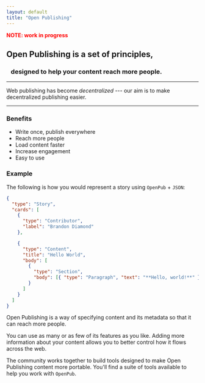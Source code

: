 ```yaml
---
layout: default
title: "Open Publishing"
---
```


<span style="font-weight: bold; color: red">NOTE: work in progress</span>

## **Open Publishing** is a set of principles,
### &nbsp;&nbsp;&nbsp;designed to help your content reach more people.

---

Web publishing has become *decentralized* --- our aim is to make decentralized publishing easier.

---

### Benefits

- Write once, publish everywhere
- Reach more people
- Load content faster
- Increase engagement
- Easy to use

### Example

The following is how you would represent a story using `OpenPub` + `JSON`:

```json
{
  "type": "Story",
  "cards": [
    {
      "type": "Contributor",
      "label": "Brandon Diamond"
    },

    {
      "type": "Content",
      "title": "Hello World",
      "body": [
        {
          "type": "Section",
          "body": [{ "type": "Paragraph", "text": "**Hello, world!**" }]
        }
      ]
    }
  ]
}
```

Open Publishing is a way of specifying content and its metadata so that it can reach more people.

You can use as many or as few of its features as you like. Adding more information about your content allows you to better control how it flows across the web.


The community works together to build tools designed to make Open Publishing content more portable. You'll find a suite of tools available to help you work with `OpenPub`.

